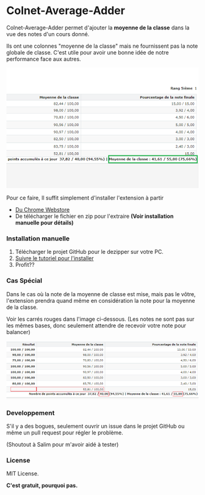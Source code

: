 # Colnet-Average-Adder

Colnet-Average-Adder permet d'ajouter la **moyenne de la classe** dans la vue des notes d'un cours donné.

Ils ont une colonnes "moyenne de la classe" mais ne fournissent pas la note globale de classe. C'est utile pour avoir une bonne idée de notre performance face aux autres.

![Alt text](images/preview.png?raw=true "Exemple")

Pour ce faire,
Il suffit simplement d'installer l'extension à partir
-   [Du Chrome Webstore][extensionWebStore]
-   De télécharger le fichier en zip pour l'extraire **(Voir installation manuelle pour détails)**

### Installation manuelle

1. Télécharger le projet GitHub pour le dezipper sur votre PC.
2. [Suivre le tutoriel pour l'installer](https://www.cnet.com/how-to/how-to-install-chrome-extensions-manually/)
3. Profit??

### Cas Spécial

Dans le cas où la note de la moyenne de classe est mise, mais pas le vôtre, l'extension prendra quand même en considération la note pour la moyenne de la classe.

Voir les carrés rouges dans l'image ci-dessous. (Les notes ne sont pas sur les mêmes bases, donc seulement attendre de recevoir votre note pour balancer)

![Alt text](images/cas-special.png?raw=true "Cas Spécial")

### Developpement
S'il y a des bogues, seulement ouvrir un issue dans le projet GitHub ou même un pull request pour régler le problème.

(Shoutout à Salim pour m'avoir aidé à tester)
### License

MIT License.

**C'est gratuit, pourquoi pas.**

[extensionWebStore]: <https://chrome.google.com/webstore/detail/colnet-average-adder/hkckfjikocfcghmfcmhaljibnnlmhdcg>